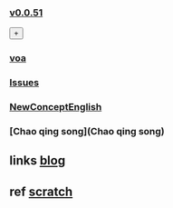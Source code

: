### [v0.0.51](https://github.com/littleflute/english/edit/master/README.md) 
<div><button id="id_btn_4_blApp">+</button></div>

### [voa](voa)
### [Issues](Issues)
### [NewConceptEnglish](NewConceptEnglish)
### [Chao qing song](Chao qing song)

## links  <a target = "_blank" href = "https://littleflute.github.io/blog/">blog</a>
## ref  <a target = "_blank" href = "https://scratch.mit.edu/">scratch</a>




<script src="https://www.w3schools.com/lib/w3.js"></script>
<script src="https://littleflute.github.io/JavaScript/blclass.js" ></script>
<script src="https://littleflute.github.io/JavaScript/blApp.js"></script>
<script src="blAppPlx.js"></script>
